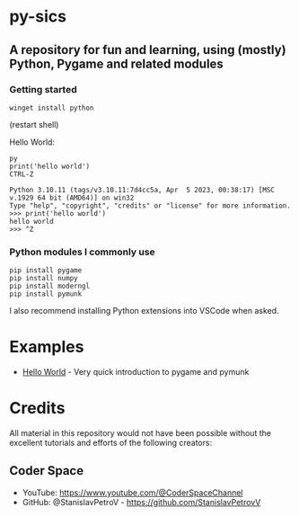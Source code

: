 # py-sics
## A repository for fun and learning, using (mostly) Python, Pygame and related modules

### Getting started

```
winget install python
```
(restart shell)

Hello World:

```
py
print('hello world')
CTRL-Z
```

```
Python 3.10.11 (tags/v3.10.11:7d4cc5a, Apr  5 2023, 00:38:17) [MSC v.1929 64 bit (AMD64)] on win32
Type "help", "copyright", "credits" or "license" for more information.
>>> print('hello world')
hello world
>>> ^Z
```

### Python modules I commonly use

```
pip install pygame
pip install numpy
pip install moderngl
pip install pymunk
```

I also recommend installing Python extensions into VSCode when asked.

# Examples

- [Hello World](./hello-world/) - Very quick introduction to pygame and pymunk

# Credits

All material in this repository would not have been possible without the excellent tutorials and efforts of the following creators:

## Coder Space
- YouTube: https://www.youtube.com/@CoderSpaceChannel
- GitHub: @StanislavPetroV - https://github.com/StanislavPetrovV
